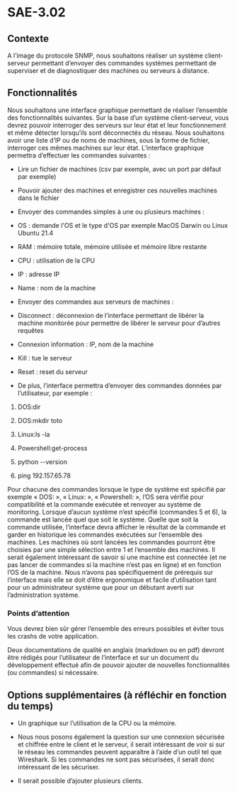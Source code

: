 # SAE-3.02
 
## Contexte

A l’image du protocole SNMP, nous souhaitons réaliser un système client-serveur permettant
d’envoyer des commandes systèmes permettant de superviser et de diagnostiquer des
machines ou serveurs à distance.

## Fonctionnalités

Nous souhaitons une interface graphique permettant de réaliser l’ensemble des
fonctionnalités suivantes. Sur la base d’un système client-serveur, vous devrez pouvoir
interroger des serveurs sur leur état et leur fonctionnement et même détecter lorsqu’ils sont
déconnectés du réseau. Nous souhaitons avoir une liste d’IP ou de noms de machines, sous la
forme de fichier, interroger ces mêmes machines sur leur état.
L’interface graphique permettra d’effectuer les commandes suivantes :

 -  Lire un fichier de machines (csv par exemple, avec un port par défaut par exemple)
 
 -  Pouvoir ajouter des machines et enregistrer ces nouvelles machines dans le fichier
 
 - Envoyer des commandes simples à une ou plusieurs machines :
 

  - OS : demande l'OS et le type d'OS par exemple MacOS Darwin ou Linux Ubuntu 21.4
  
  - RAM : mémoire totale, mémoire utilisée et mémoire libre restante
  
  - CPU : utilisation de la CPU
  
  - IP : adresse IP
  
  - Name : nom de la machine
  
 - Envoyer des commandes aux serveurs de machines :
 
  - Disconnect : déconnexion de l’interface permettant de libérer la machine monitorée pour permettre de libérer le serveur pour d’autres requêtes
  
  - Connexion information : IP, nom de la machine
  
  - Kill : tue le serveur
  
  - Reset : reset du serveur
  
 - De plus, l’interface permettra d’envoyer des commandes données par l’utilisateur, par exemple :
 
  1. DOS:dir
  
  2. DOS:mkdir toto
  
  3. Linux:ls -la
  
  4. Powershell:get-process
  
  5. python --version
  
  6. ping 192.157.65.78

Pour chacune des commandes lorsque le type de système est spécifié par exemple « DOS: », « Linux: », « Powershell: », l’OS sera vérifié pour compatibilité et la commande exécutée et renvoyer au système de monitoring. Lorsque d’aucun système n’est spécifié (commandes 5 et 6), la commande est lancée quel que soit le système.
Quelle que soit la commande utilisée, l’interface devra afficher le résultat de la commande et garder en historique les commandes exécutées sur l’ensemble des machines. Les machines où sont lancées les commandes pourront être choisies par une simple sélection entre 1 et l’ensemble des machines. Il serait également intéressant de savoir si une machine est connectée (et ne pas lancer de commandes si la machine n’est pas en ligne) et en fonction l’OS de la machine.
Nous n’avons pas spécifiquement de prérequis sur l’interface mais elle se doit d’être ergonomique et facile d’utilisation tant pour un administrateur système que pour un débutant averti sur l’administration système.

### Points d’attention

Vous devrez bien sûr gérer l’ensemble des erreurs possibles et éviter tous les crashs de votre
application.

Deux documentations de qualité en anglais (markdown ou en pdf) devront être rédigés pour
l’utilisateur de l’interface et sur un document du développement effectué afin de pouvoir
ajouter de nouvelles fonctionnalités (ou commandes) si nécessaire.
## Options supplémentaires (à réfléchir en fonction du temps)

- Un graphique sur l’utilisation de la CPU ou la mémoire.

- Nous nous posons également la question sur une connexion sécurisée et chiffrée entre
le client et le serveur, il serait intéressant de voir si sur le réseau les commandes
peuvent apparaître à l’aide d’un outil tel que Wireshark. Si les commandes ne sont pas
sécurisées, il serait donc intéressant de les sécuriser.

- Il serait possible d’ajouter plusieurs clients.
